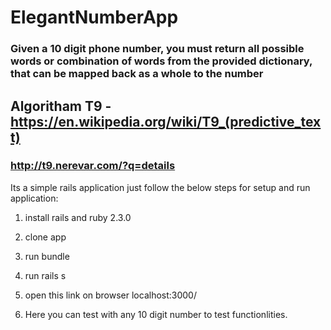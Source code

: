 # ElegantNumberApp

### Given a 10 digit phone number, you must return all possible words or combination of words from the provided dictionary, that can be mapped back as a whole to the number

## Algoritham T9 - https://en.wikipedia.org/wiki/T9_(predictive_text)

### http://t9.nerevar.com/?q=details

Its a simple rails application just follow the below steps for setup and run application:

1) install rails and ruby 2.3.0

2) clone app

3) run bundle

4) run rails s

5) open this link on browser localhost:3000/

6) Here you can test with any 10 digit number to test functionlities.
